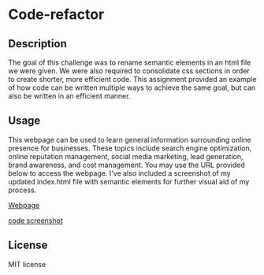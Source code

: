 # Code-refactor

## Description

The goal of this challenge was to rename semantic elements in an html file we were given. We were also required to consolidate css sections in order to create shorter, more efficient code. This assignment provided an example of how code can be written multiple ways to achieve the same goal, but can also be written in an efficient manner. 

## Usage

This webpage can be used to learn general information surrounding online presence for businesses. These topics include search engine optimization, online reputation management, social media marketing, lead generation, brand awareness, and cost management. You may use the URL provided below to access the webpage. I've also included a screenshot of my updated index.html file with semantic elements for further visual aid of my process.

[Webpage](https://scheckj.github.io/Code-refactor/)

[code screenshot](assets/images/Code-refactor-index.html-screenshot.png)

## License

MIT license